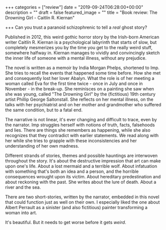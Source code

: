 +++
categories = ["review"]
date = "2019-09-24T06:28:00+00:00"
description = ""
draft = false
featured_image = ""
title = "Book review: The Drowning Girl - Caitlín R. Kiernan"

+++
Can you trust a paranoid schizophrenic to tell a _real_ ghost story?

Published in 2012, this weird gothic horror story by the Irish-born American writer Caitlín R. Kiernan is a psychological labyrinth that starts of slow, but completely mesmerizes you by the time you get to the really weird stuff, somewhere halfway in. Kiernan manages to vividly and convincingly sketch the inner life of someone with a mental illness, without any prejudice.

The novel is written as a memoir by India Morgan Phelps, shortened to Imp. She tries to recall the events that happened some time before. How she met and consequently lost her lover Abalyn. What the role is of her meeting a woman called Eva for the first time twice - once in July and once in November - in the break-up. She reminisces on a painting she saw when she was young, called "The Drowning Girl" by the (fictitious) 19th century artist Phillip George Saltonstall. She reflects on her mental illness, on the talks with her psychiatrist and on her mother and grandmother who suffered the same condition, but to a fatal end.

The narrative is not linear, it's ever changing and difficult to trace, even by the narrator. Imp struggles herself with notions of truth, facts, falsehoods and lies. There are things she remembers as happening, while she also recognizes that they contradict with earlier statements. We read along with her while she tries to grapple with these inconsistencies and her understanding of her own madness.

Different strands of stories, themes and possible hauntings are interwoven throughout the story. It's about the destructive impression that art can make upon one's life. About a lost mermaid and a terrible wolf. About infatuation with something that's both an idea and a person, and the horrible consequences wrought upon its victim. About hereditary predestination and about reckoning with the past. She writes about the lure of death. About a river and the sea.

There are two short-stories, written by the narrator, embedded in this novel that could function just as well on their own. I especially liked the one about Albert Perrault as a sinister (and also fictitious) painter transforming a woman into art. 

It's beautiful. But it needs to get worse before it gets _weird_. 